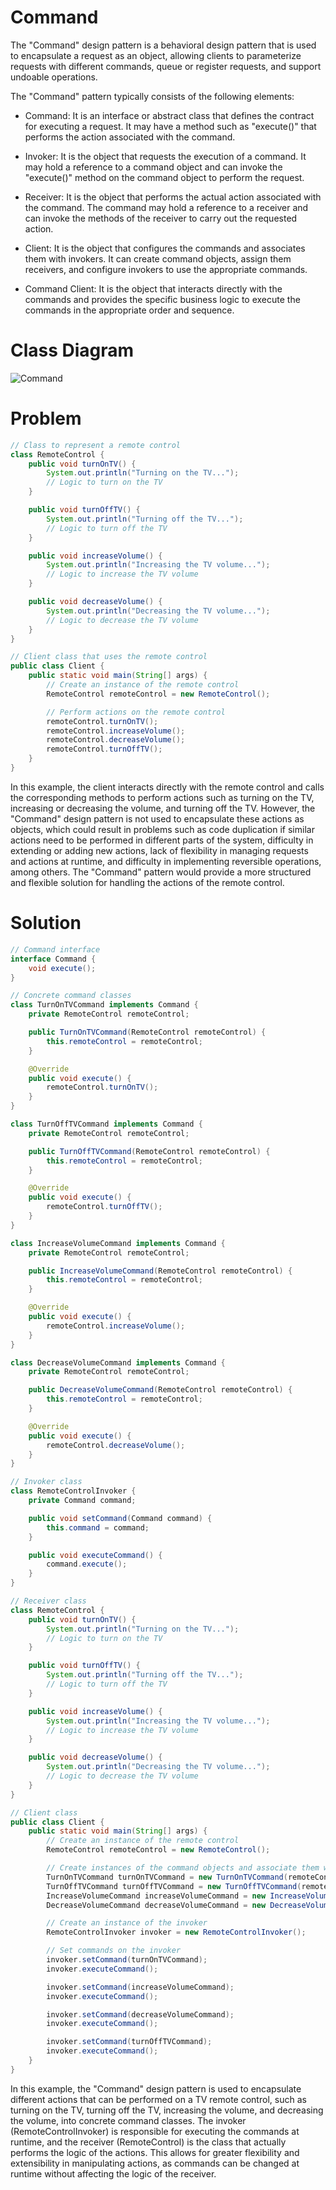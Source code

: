 # Command

The "Command" design pattern is a behavioral design pattern that is used to encapsulate a request as an object, allowing clients to parameterize requests with different commands, queue or register requests, and support undoable operations.

The "Command" pattern typically consists of the following elements:

* Command: It is an interface or abstract class that defines the contract for executing a request. It may have a method such as "execute()" that performs the action associated with the command.

* Invoker: It is the object that requests the execution of a command. It may hold a reference to a command object and can invoke the "execute()" method on the command object to perform the request.

* Receiver: It is the object that performs the actual action associated with the command. The command may hold a reference to a receiver and can invoke the methods of the receiver to carry out the requested action.

* Client: It is the object that configures the commands and associates them with invokers. It can create command objects, assign them receivers, and configure invokers to use the appropriate commands.

* Command Client: It is the object that interacts directly with the commands and provides the specific business logic to execute the commands in the appropriate order and sequence.

# Class Diagram

![Command](../behavioral/class-diagrams/command.png "Command")

# Problem

```Java
// Class to represent a remote control
class RemoteControl {
    public void turnOnTV() {
        System.out.println("Turning on the TV...");
        // Logic to turn on the TV
    }

    public void turnOffTV() {
        System.out.println("Turning off the TV...");
        // Logic to turn off the TV
    }

    public void increaseVolume() {
        System.out.println("Increasing the TV volume...");
        // Logic to increase the TV volume
    }

    public void decreaseVolume() {
        System.out.println("Decreasing the TV volume...");
        // Logic to decrease the TV volume
    }
}

// Client class that uses the remote control
public class Client {
    public static void main(String[] args) {
        // Create an instance of the remote control
        RemoteControl remoteControl = new RemoteControl();

        // Perform actions on the remote control
        remoteControl.turnOnTV();
        remoteControl.increaseVolume();
        remoteControl.decreaseVolume();
        remoteControl.turnOffTV();
    }
}
```

In this example, the client interacts directly with the remote control and calls the corresponding methods to perform actions such as turning on the TV, increasing or decreasing the volume, and turning off the TV. However, the "Command" design pattern is not used to encapsulate these actions as objects, which could result in problems such as code duplication if similar actions need to be performed in different parts of the system, difficulty in extending or adding new actions, lack of flexibility in managing requests and actions at runtime, and difficulty in implementing reversible operations, among others. The "Command" pattern would provide a more structured and flexible solution for handling the actions of the remote control.

# Solution

```Java
// Command interface
interface Command {
    void execute();
}

// Concrete command classes
class TurnOnTVCommand implements Command {
    private RemoteControl remoteControl;

    public TurnOnTVCommand(RemoteControl remoteControl) {
        this.remoteControl = remoteControl;
    }

    @Override
    public void execute() {
        remoteControl.turnOnTV();
    }
}

class TurnOffTVCommand implements Command {
    private RemoteControl remoteControl;

    public TurnOffTVCommand(RemoteControl remoteControl) {
        this.remoteControl = remoteControl;
    }

    @Override
    public void execute() {
        remoteControl.turnOffTV();
    }
}

class IncreaseVolumeCommand implements Command {
    private RemoteControl remoteControl;

    public IncreaseVolumeCommand(RemoteControl remoteControl) {
        this.remoteControl = remoteControl;
    }

    @Override
    public void execute() {
        remoteControl.increaseVolume();
    }
}

class DecreaseVolumeCommand implements Command {
    private RemoteControl remoteControl;

    public DecreaseVolumeCommand(RemoteControl remoteControl) {
        this.remoteControl = remoteControl;
    }

    @Override
    public void execute() {
        remoteControl.decreaseVolume();
    }
}

// Invoker class
class RemoteControlInvoker {
    private Command command;

    public void setCommand(Command command) {
        this.command = command;
    }

    public void executeCommand() {
        command.execute();
    }
}

// Receiver class
class RemoteControl {
    public void turnOnTV() {
        System.out.println("Turning on the TV...");
        // Logic to turn on the TV
    }

    public void turnOffTV() {
        System.out.println("Turning off the TV...");
        // Logic to turn off the TV
    }

    public void increaseVolume() {
        System.out.println("Increasing the TV volume...");
        // Logic to increase the TV volume
    }

    public void decreaseVolume() {
        System.out.println("Decreasing the TV volume...");
        // Logic to decrease the TV volume
    }
}

// Client class
public class Client {
    public static void main(String[] args) {
        // Create an instance of the remote control
        RemoteControl remoteControl = new RemoteControl();

        // Create instances of the command objects and associate them with the remote control
        TurnOnTVCommand turnOnTVCommand = new TurnOnTVCommand(remoteControl);
        TurnOffTVCommand turnOffTVCommand = new TurnOffTVCommand(remoteControl);
        IncreaseVolumeCommand increaseVolumeCommand = new IncreaseVolumeCommand(remoteControl);
        DecreaseVolumeCommand decreaseVolumeCommand = new DecreaseVolumeCommand(remoteControl);

        // Create an instance of the invoker
        RemoteControlInvoker invoker = new RemoteControlInvoker();

        // Set commands on the invoker
        invoker.setCommand(turnOnTVCommand);
        invoker.executeCommand();

        invoker.setCommand(increaseVolumeCommand);
        invoker.executeCommand();

        invoker.setCommand(decreaseVolumeCommand);
        invoker.executeCommand();

        invoker.setCommand(turnOffTVCommand);
        invoker.executeCommand();
    }
}

```

In this example, the "Command" design pattern is used to encapsulate different actions that can be performed on a TV remote control, such as turning on the TV, turning off the TV, increasing the volume, and decreasing the volume, into concrete command classes. The invoker (RemoteControlInvoker) is responsible for executing the commands at runtime, and the receiver (RemoteControl) is the class that actually performs the logic of the actions. This allows for greater flexibility and extensibility in manipulating actions, as commands can be changed at runtime without affecting the logic of the receiver.
